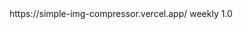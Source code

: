 <?xml version="1.0" encoding="UTF-8"?>
<urlset xmlns="http://www.sitemaps.org/schemas/sitemap/0.9">
  <url>
    <loc>https://simple-img-compressor.vercel.app/</loc>
    <changefreq>weekly</changefreq>
    <priority>1.0</priority>
  </url>
</urlset>
